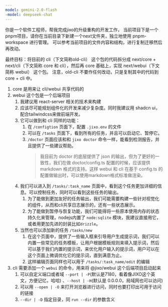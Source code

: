 ```yaml
---
model: gemini-2.0-flash
-model: deepseek-chat
---
```


你是一个软件工程师，帮我完成jixo的升级重构的开发工作，
当前项目下是一个pnpm项目，请你在当前目录下新建一个next文件夹，独立地使用 pnpm-workspace 进行管理。
可以参考当前项目的文件内容和结构，进行复制迁移然后再改动。

最终目标：将目前的 cli（下文简称old-cli） 这个包的代码拆分成 next/core + next/cli（下文简称 core 和 cli），然后再 core 基础上，实现 next/webui（下文简称 webui） 这个包。
注意，old-cli 不要作任何改动，只是复制其中的代码到 core + cli 中。

1.  core 是用来让 cli/webui 共享代码的
2.  webui 这个包是一个后端项目
    1. 我建议用 react-server 相关的技术来构建
    1. 应该尽可能规划组件化的开发来减少复杂度。同时我建议用 shadcn ui，配合tailwindcss来做前端开发。
    1. 它可以做到和 cli 同样的功能：
       1. 在 `/configtion` 页面下，配置 `.jixo.env` 的文件
       1. 可以在 `/tasks` 页面下，看到所有的任务，并且可以启动它、暂停它。
       1. `/doctor` 页面应该和和 `jixo doctor` 命令一样，能看到检测报告，并且提供了一些建议帮助。
          > 我目前为 doctor 的底层提供了 json 的输出，但为了更好的一致性，我们在做 doctor/config.ts 配置的时候，应该提供 markdown 格式的支持。这样 webui 和 cli 在基于 config.ts 的配置做输出时，可以使用markdown格式标准做渲染。
    1. 我们可以进入到 `/tasks/:task_name` 页面中，看到这个任务更加详细的信息。可以控制任务，同时可以看到这些任务的输出。
       1. 为了能做到更加友好的任务输出，我们可能需要构建一些针对视觉化的组件，从而和cli共享日志展示的，还有一些状态展示。
       1. 为了能做到暂停与恢复功能，我们可能得将一些原本使用内存的状态持久化来管理，nodejs内置了 `node:sqlite` 模块，我建议直接用它，或者用更加先进的封装比如`drizzle`。
    1. 当然也可以添加新的任务 `/tasks/new`
       1. 在这个页面中，提供了一些输入框来引导用户生成提示词，我们可以内置一些常见的任务模板，让用户根据模板规则来填入提示词，然后可以基于我们内置的提示词，来优化用户输入的提示词，用户可以在这个页面上微调优化它的提示词，直到满意为止。
       1. 这样编辑页面同样也可以用于 `/tasks/:task_name/edit` 的编辑
3.  cli 需要添加一个 `webui` 的命令，用来将 @jixo/webui 这个后端项目启动起来
    1. 可以自定义端口或者域 `--port | -P`(默认是7180，看着像JIXO这个英文，方便记忆，哈哈) 、`--host | -H`(默认是 0.0.0.0，局域网也可以访问)
    2. 可以用 `--open | -O` 来打开浏览器进行访问，同时也要打印出可用于访问的链接
    3. `--dir | -D` 指定目录，同 `run --dir` 的参数含义

